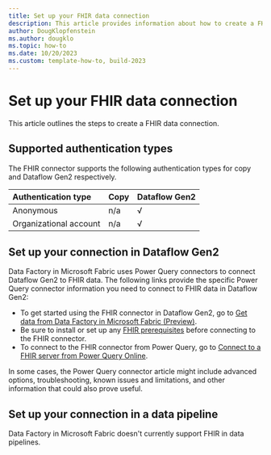 ```yaml
---
title: Set up your FHIR data connection
description: This article provides information about how to create a FHIR data connection in Microsoft Fabric.
author: DougKlopfenstein
ms.author: dougklo
ms.topic: how-to
ms.date: 10/20/2023
ms.custom: template-how-to, build-2023
---
```


# Set up your FHIR data connection

This article outlines the steps to create a FHIR data connection.


## Supported authentication types

The FHIR connector supports the following authentication types for copy and Dataflow Gen2 respectively.  

|Authentication type |Copy |Dataflow Gen2 |
|:---|:---|:---|
|Anonymous| n/a | √ |
|Organizational account| n/a | √ |

## Set up your connection in Dataflow Gen2

Data Factory in Microsoft Fabric uses Power Query connectors to connect Dataflow Gen2 to FHIR data. The following links provide the specific Power Query connector information you need to connect to FHIR data in Dataflow Gen2:

- To get started using the FHIR connector in Dataflow Gen2, go to [Get data from Data Factory in Microsoft Fabric (Preview)](/power-query/where-to-get-data#get-data-from-data-factory-in-microsoft-fabric-preview).
- Be sure to install or set up any [FHIR prerequisites](/power-query/connectors/fhir/fhir#prerequisites) before connecting to the FHIR connector.
- To connect to the FHIR connector from Power Query, go to [Connect to a FHIR server from Power Query Online](/power-query/connectors/fhir/fhir#connect-to-a-fhir-server-from-power-query-online).

In some cases, the Power Query connector article might include advanced options, troubleshooting, known issues and limitations, and other information that could also prove useful.

## Set up your connection in a data pipeline

Data Factory in Microsoft Fabric doesn't currently support FHIR in data pipelines.
